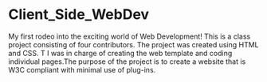 # Client_Side_WebDev
My first rodeo into the exciting world of Web Development!
This is a class project consisting of four contributors. The project was created using HTML and CSS. T I was in charge of creating the web template and coding individual pages.The purpose of the project is to create a website that is W3C compliant with minimal use of plug-ins. 
